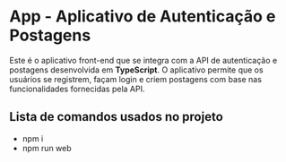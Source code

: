 # App - Aplicativo de Autenticação e Postagens

Este é o aplicativo front-end que se integra com a API de autenticação e postagens desenvolvida em **TypeScript**. O aplicativo permite que os usuários se registrem, façam login e criem postagens com base nas funcionalidades fornecidas pela API.

## Lista de comandos usados no projeto

- npm i
- npm run web
